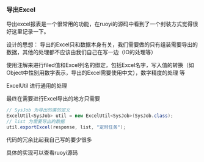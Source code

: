 ### 导出Excel

导出excel报表是一个很常用的功能，在ruoyi的源码中看到了一个封装方式觉得很好这里记录一下。

设计的思想： 导出的Excel只和数据本身有关，我们需要做的只有组装需要导出的数据，其他的处理都不应该由我们自己在写一边（IO的处理等）



使用注解来进行filed值和Excel列名的绑定，包括Excel名字，写入值的转换（如Object中性别用数字表示，导出的Excel需要使用中文），数字精度的处理 等

ExcelUtil 进行通用的处理

最终在需要进行Excel导出的地方只需要

```java
// SysJob 为导出的类的定义
ExcelUtil<SysJob> util = new ExcelUtil<SysJob>(SysJob.class);
// list 为需要导出的数据
util.exportExcel(response, list, "定时任务");
```

代码的冗余比起我自己写的要少很多

具体的实现可以查看ruoyi源码

